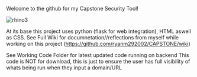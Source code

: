 Welcome to the github for my Capstone Security Tool!

![rhino3](https://github.com/ryanm292002/CAPSTONE/assets/71150667/fc906c86-baa4-48b9-8acd-426f9d5a0cb4)

At its base this project uses python (flask for web integration), HTML aswell as CSS.
See Full Wiki for documnetation//reflections from myself while working on this project (https://github.com/ryanm292002/CAPSTONE/wiki)

See Working Code Folder for latest updated code running on backend
This code is NOT for download, this is just to ensure the user has full visibility of whats being run when they input a domain/URL
